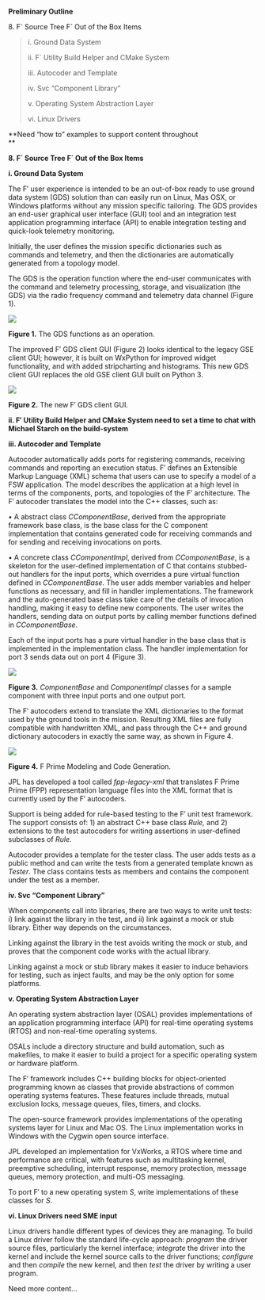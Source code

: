 **Preliminary Outline**

8\. F´ Source Tree F´ Out of the Box Items

> i. Ground Data System
> 
> ii. F´ Utility Build Helper and CMake System
> 
> iii. Autocoder and Template
> 
> iv. Svc “Component Library”
> 
> v. Operating System Abstraction Layer
> 
> vi. Linux Drivers

**Need “how to” examples to support content throughout  
**

**8. F´ Source Tree F´ Out of the Box Items**

**i. Ground Data System**

The F′ user experience is intended to be an out-of-box ready to use
ground data system (GDS) solution than can easily run on Linux, Mas OSX,
or Windows platforms without any mission specific tailoring. The GDS
provides an end-user graphical user interface (GUI) tool and an
integration test application programming interface (API) to enable
integration testing and quick-look telemetry monitoring.

Initially, the user defines the mission specific dictionaries such as
commands and telemetry, and then the dictionaries are automatically
generated from a topology model.

The GDS is the operation function where the end-user communicates with
the command and telemetry processing, storage, and visualization (the
GDS) via the radio frequency command and telemetry data channel (Figure
1).

![](./media/image1.emf)

**Figure 1.** The GDS functions as an operation.

The improved F′ GDS client GUI (Figure 2) looks identical to the legacy
GSE client GUI; however, it is built on WxPython for improved widget
functionality, and with added stripcharting and histograms. This new GDS
client GUI replaces the old GSE client GUI built on Python 3.

![](./media/image2.emf)

**Figure 2.** The new F′ GDS client GUI.

**ii. F′ Utility Build Helper and CMake System need to set a time to
chat with Michael Starch on the build-system**

**iii. Autocoder and Template**

Autocoder automatically adds ports for registering commands, receiving
commands and reporting an execution status. F′ defines an Extensible
Markup Language (XML) schema that users can use to specify a model of a
FSW application. The model describes the application at a high level in
terms of the components, ports, and topologies of the F′ architecture.
The F′ autocoder translates the model into the C++ classes, such as:

• A abstract class *CComponentBase*, derived from the appropriate
framework base class, is the base class for the C component
implementation that contains generated code for receiving commands and
for sending and receiving invocations on ports.

• A concrete class *CComponentImpl*, derived from *CComponentBase*, is a
skeleton for the user-defined implementation of C that contains
stubbed-out handlers for the input ports, which overrides a pure virtual
function defined in *CComponentBase*. The user adds member variables and
helper functions as necessary, and fill in handler implementations. The
framework and the auto-generated base class take care of the details of
invocation handling, making it easy to define new components. The user
writes the handlers, sending data on output ports by calling member
functions defined in *CComponentBase*.

Each of the input ports has a pure virtual handler in the base class
that is implemented in the implementation class. The handler
implementation for port 3 sends data out on port 4 (Figure 3).

![](./media/image3.emf)

**Figure 3.** *ComponentBase* and *ComponentImpl* classes for a sample
component with three input ports and one output port.

The F′ autocoders extend to translate the XML dictionaries to the format
used by the ground tools in the mission. Resulting XML files are fully
compatible with handwritten XML, and pass through the C++ and ground
dictionary autocoders in exactly the same way, as shown in Figure 4.

![](./media/image4.emf)

**Figure 4.** F Prime Modeling and Code Generation.

JPL has developed a tool called *fpp-legacy-xml* that translates F Prime
Prime (FPP) representation language files into the XML format that is
currently used by the F′ autocoders.

Support is being added for rule-based testing to the F′ unit test
framework. The support consists of: 1) an abstract C++ base class
*Rule,* and 2) extensions to the test autocoders for writing assertions
in user-defined subclasses of *Rule*.

Autocoder provides a template for the tester class. The user adds tests
as a public method and can write the tests from a generated template
known as *Tester*. The class contains tests as members and contains the
component under the test as a member.

**iv. Svc “Component Library”**

When components call into libraries, there are two ways to write unit
tests: i) link against the library in the test, and ii) link against a
mock or stub library. Either way depends on the circumstances.

Linking against the library in the test avoids writing the mock or stub,
and proves that the component code works with the actual library.

Linking against a mock or stub library makes it easier to induce
behaviors for testing, such as inject faults, and may be the only option
for some platforms.

**v. Operating System Abstraction Layer**

An operating system abstraction layer (OSAL) provides implementations of
an application programming interface (API) for real-time operating
systems (RTOS) and non-real-time operating systems.

OSALs include a directory structure and build automation, such as
makefiles, to make it easier to build a project for a specific operating
system or hardware platform.

The F′ framework includes C++ building blocks for object-oriented
programming known as classes that provide abstractions of common
operating systems features. These features include threads, mutual
exclusion locks, message queues, files, timers, and clocks.

The open-source framework provides implementations of the operating
systems layer for Linux and Mac OS. The Linux implementation works in
Windows with the Cygwin open source interface.

JPL developed an implementation for VxWorks, a RTOS where time and
performance are critical, with features such as multitasking kernel,
preemptive scheduling, interrupt response, memory protection, message
queues, memory protection, and multi-OS messaging.

To port F′ to a new operating system *S*, write implementations of these
classes for *S*.

**vi. Linux Drivers need SME input**

Linux drivers handle different types of devices they are managing. To
build a Linux driver follow the standard life-cycle approach: *program*
the driver source files, particularly the kernel interface; *integrate*
the driver into the kernel and include the kernel source calls to the
driver functions; *configure* and then *compile* the new kernel, and
then *test* the driver by writing a user program.

Need more content…
